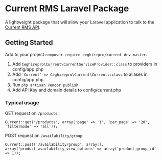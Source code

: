 # Current RMS Laravel Package
A lightweight package that will allow your Laravel application to talk to the [Current RMS API](http://api.current-rms.com/doc).

## Getting Started
Add to your project ```composer require ceghirepro/current dev-master```.

1. Add ```Ceghirepro\Current\CurrentServiceProvider::class``` to providers in config/app.php
2. Add ```'Current' => Ceghirepro\Current\Current::class``` to aliases in config/app.php
3. Run ```php artisan vendor:publish```
4. Add API Key and domain details to config/current.php

### Typical usage
GET request on ```/products```:

```Current::get('/products', array('page' => '1', 'per_page' => '20', 'filtermode' => 'all'));```


POST request on ```/availability/group```:

```Current::post('/availability/group', array(), array('product_availability_view_options' => array('product_group_id' => 1));```
